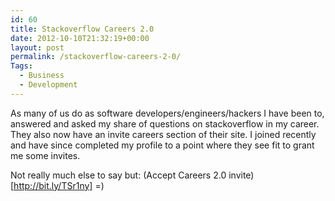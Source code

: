 ```yaml
---
id: 60
title: Stackoverflow Careers 2.0
date: 2012-10-10T21:32:19+00:00
layout: post
permalink: /stackoverflow-careers-2-0/
Tags:
  - Business
  - Development
---
```

As many of us do as software developers/engineers/hackers I have been to, answered and asked my share of questions on stackoverflow in my career.
 They also now have an invite careers section of their site.
 I joined recently and have since completed my profile to a point where they see fit to grant me some invites.  

Not really much else to say but: (Accept Careers 2.0 invite)[http://bit.ly/TSr1ny] =)